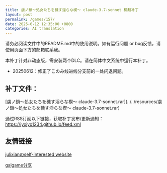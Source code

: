 ```yaml
---
title: 虜ノ鎖～処女たちを穢す淫らな楔～ claude-3.7-sonnet 机翻补丁
layout: post
permalink: /games/157/
date: 2025-6-12 12:35:00 +0800
categories: AI translation
---
```



请务必阅读文件中的README.md中的使用说明。如有运行问题 or bug反馈，请使用页面下方的邮箱联系我。

本补丁针对非动态版，需安装两个DLC。请在简体中文系统中运行本补丁。
- 20250612：修正了このみ线进线分支前的一处闪退问题。

## 补丁文件：

[虜ノ鎖～処女たちを穢す淫らな楔～ claude-3.7-sonnet.rar](../../resources/虜ノ鎖～処女たちを穢す淫らな楔～ claude-3.7-sonnet.rar)

 

通过RSS订阅以下链接，获取补丁发布/更新通知：https://jyxjyx1234.github.io/feed.xml

## 友情链接

[julixianのself-interested website](https://julixian-siw.worldsystem.top/) 

[galgame分享](https://t.me/galgpt)